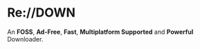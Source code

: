 # Re://DOWN
 
 An **FOSS**, **Ad-Free**, **Fast**, **Multiplatform Supported** and **Powerful** Downloader. 
